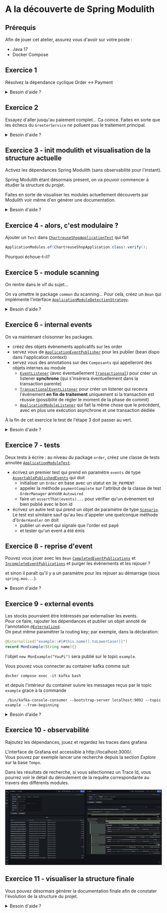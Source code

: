 # A la découverte de Spring Modulith

## Prérequis

Afin de jouer cet atelier, assurez vous d'avoir sur votre poste :
- Java 17
- Docker Compose

## Exercice 1

Résolvez la dépendance cyclique Order <-> Payment

<details>
  <summary>Besoin d'aide ?</summary>
  
  Si vous essayez de lancer l'application à l'aide de la commande `./gradlew bootRun`, vous constaterez que l'application ne démarre pas :
  
  ```
  ***************************
  APPLICATION FAILED TO START
  ***************************
  
  Description:
  
  The dependencies of some of the beans in the application context form a cycle:
  
  orderController defined in file [./spring-modulith-workshop/build/classes/java/main/org/snowcamp/university/springmodulith/order/api/web/OrderController.class]
  ┌─────┐
  |  orderManager defined in file [./spring-modulith-workshop/build/classes/java/main/org/snowcamp/university/springmodulith/order/domain/OrderManager.class]
  ↑     ↓
  |  paymentHandler defined in file [./spring-modulith-workshop/build/classes/java/main/org/snowcamp/university/springmodulith/payment/domain/PaymentHandler.class]
  └─────┘
  
  
  Action:
  
  Relying upon circular references is discouraged and they are prohibited by default. Update your application to remove the dependency cycle between beans. As a last resort, it may be possible to break the cycle automatically by setting spring.main.allow-circular-references to true.
  ```
  
  `OrderManager` et `PaymentHandler`dépendent l'un de l'autre, essayez de répartir la logique de `PaymentHandler` dans deux classes séparées pour résoudre ce problème.
</details>

## Exercice 2

Essayez d'aller jusqu'au paiement complet... Ca coince. Faites en sorte que les échecs du `GreeterService`
ne polluent pas le traitement principal.

<details>
  <summary>Besoin d'aide ?</summary>

  En utilisant le [Swagger de l'application](http://localhost:8080/swagger-ui/index.html), commencez par créer un _order_ (POST `/api/vi/order`).
  
  Passez ensuite cette _order_ en paiement (PUT `/api/v1/orders/static-for-demo/state/in_payment`).
  
  Vous pouvez finalement invoquer la complétion du paiement (PUT `/api/v1/payments/static-for-demo/complete`).
  
  L'API vous renvoit alors une erreur `500` et vous constatez en inspectant les logs que le problème vient du `GreeterService`
  
  ```
  java.lang.RuntimeException: No greeting !!!
  at org.snowcamp.university.springmodulith.greeting.configuration.GreetingConfiguration.lambda$noGreeterClient$1(GreetingConfiguration.java:29)
  at org.snowcamp.university.springmodulith.greeting.domain.GreeterService.greet(GreeterService.java:25)
  ...
  at org.snowcamp.university.springmodulith.greeting.domain.GreeterService$$SpringCGLIB$$0.greet(<generated>)
  at org.snowcamp.university.springmodulith.order.domain.OrderManager.paymentComplete(OrderManager.java:101)
  ...
  at org.snowcamp.university.springmodulith.order.domain.OrderManager$$SpringCGLIB$$0.paymentComplete(<generated>)
  at org.snowcamp.university.springmodulith.payment.domain.PaymentHandler.paymentComplete(PaymentHandler.java:22)
  ...
  at org.snowcamp.university.springmodulith.payment.domain.PaymentHandler$$SpringCGLIB$$0.paymentComplete(<generated>)
  at org.snowcamp.university.springmodulith.payment.api.web.PaymentController.paymentComplete(PaymentController.java:22)
  ...
  ```
  
  L'objectif n'est pour l'instant pas de corriger le problème levé par le `GreeterService` mais juste de faire en sorte qu'en cas d'échec, cela ne vienne pas faire échouer la complétion du paiement.
  Une solution pourrait être de rendre le traitement du `GreeterService` [asynchrone](https://docs.spring.io/spring-framework/docs/current/javadoc-api/org/springframework/scheduling/annotation/Async.html).

</details>

## Exercice 3 - init modulith et visualisation de la structure actuelle

Activez les dépendances Spring Modulith (sans observabilité pour l'instant).

Spring Modulith étant désormais présent, on va pouvoir commencer à étudier la structure du projet.

Faites en sorte de visualiser les modules actuellement découverts par Modulith voir même d'en générer une documentation. 

<details>
  <summary>Besoin d'aide ?</summary>

  Si vous n'êtes pas familier de Gradle, les dépendances sont dans le fichier [build.gradle.kts](build.gradle.kts).

  Les modules vus par Modulith sont accessibles via :

  ```java
  ApplicationModules.of(ChartreuseShopApplication.class);
  ```

  Vous pouvez simplement rendre dans la sorties standard le résultat de la commande ci-dessus.

  Une autre option, est d'utiliser l'[outil](https://docs.spring.io/spring-modulith/docs/current/api/org/springframework/modulith/docs/Documenter.html) de génération de documentation mis à disposition par Modulith.

  ![structure initiale](static/modularity-mess.png)

</details>

## Exercice 4 - alors, c'est modulaire ?

Ajouter un `Test` dans [`ChartreuseShopApplicationTest`](src%2Ftest%2Fjava%2Forg%2Fsnowcamp%2Funiversity%2Fspringmodulith%2FChartreuseShopApplicationTest.java) qui fait

```java
ApplicationModules.of(ChartreuseShopApplication.class).verify();
```

Pourquoi échoue-t-il?

## Exercice 5 - module scanning

On rentre dans le vif du sujet...

On va omettre le package `common` du scanning... 
Pour celà, créez un `Bean` qui implémente l'interface
[`ApplicationModuleDetectionStrategy`](https://docs.spring.io/spring-modulith/docs/current/api/org/springframework/modulith/core/ApplicationModuleDetectionStrategy.html).

<details>
  <summary>Besoin d'aide ?</summary>

  Pour plus d'information sur comment configurer la détection de module, vous pouvez jeter un oeil à ce [lien](
https://docs.spring.io/spring-modulith/reference/fundamentals.html#customizing-modules).
</details>

## Exercice 6 - internal events

On va maintenant cloisonner les packages.

* créez des objets évènements applicatifs sur les order
* servez vous de [`ApplicationEventPublisher`](https://docs.spring.io/spring-framework/docs/current/javadoc-api/org/springframework/context/ApplicationEventPublisher.html) pour les publier (bean dispo dans l'application context)
* servez vous des annotations sur des `Composants` qui appelleront des objets internes au module
    * [`EventListener`](https://docs.spring.io/spring-framework/docs/current/javadoc-api/org/springframework/context/event/EventListener.html) (avec éventuellement [`Transactionnal`](https://docs.spring.io/spring-framework/docs/current/javadoc-api/org/springframework/transaction/annotation/Transactional.html)) pour créer un listener **synchrone** (qui s'insèrera éventuellement dans la transaction parente)
    * [`TransactionalEventListener`](https://docs.spring.io/spring-framework/docs/current/javadoc-api/org/springframework/transaction/event/TransactionalEventListener.html) pour créer un listener qui recevra l'événement **en fin de traitement** uniquement si la transaction est réussie (possiblité de régler le moment de la phase de commit)
    *  [`ApplicationModuleListener`](https://docs.spring.io/spring-modulith/docs/current/api/org/springframework/modulith/ApplicationModuleListener.html) qui fait la même chose que le précédent, avec en plus une exécution asynchrone et une transaction dédiée

À la fin de cet exercice le test de l'étape 3 doit passer au vert.

<details>
  <summary>Besoin d'aide ?</summary>
  L'objectif ici est de remplacer les dépendances à des beans d'autres modules en remplaçant les appels directs à des méthodes de ces beans par des envois d'évènements.  

  Ce genre de dépendances est présente dans la classe `OrderManager`, les méthodes `processToPayment` et `paymentComplete` invoquent chacune un bean différents.
</details>

## Exercice 7 - tests

Deux tests à écrire : au niveau du package `order`, créez une classe de tests annotée [`ApplicationModuleTest`](https://docs.spring.io/spring-modulith/docs/current/api/org/springframework/modulith/test/ApplicationModuleTest.html).

* écrivez un premier test qui prend en paramètre `events` de type [`AssertablePublishedEvents`](https://docs.spring.io/spring-modulith/docs/current/api/org/springframework/modulith/test/AssertablePublishedEvents.html) qui doit
    * initialiser un `Order` en base avec un statut en `IN_PAYMENT`
    * appeler la méthode `paymentComplete` sur l'attribut de la classe de test `OrderManager` annoté `Autowired`
    * faire un `assertThat(events)...` pour vérifier qu'un évènement est bien publié avec le bon id
* écrivez un autre test qui prend un objet de paramètre de type [`Scenario`](https://docs.spring.io/spring-modulith/docs/current/api/org/springframework/modulith/test/class-use/Scenario.html). Le test est similaire sauf qu'au lieu d'appeler une quelconque méthode d'`OrderHandler` on doit
    * publier un event qui signale que l'order est payé
    * et tester qu'un event a été émis

## Exercice 8 - reprise d'event

Pouvez vous jouer avec les `Bean` [`CompletedEventPublications`](https://docs.spring.io/spring-modulith/docs/current/api/org/springframework/modulith/events/CompletedEventPublications.html) et [`IncompleteEventPublications`](https://docs.spring.io/spring-modulith/docs/current/api/org/springframework/modulith/events/IncompleteEventPublications.html)  et purger les évènements et les rejouer ?

et sinon il paraît qu'il y a un paramètre pour les rejouer au démarrage (sous `spring.moo...`).

<details>
  <summary>Besoin d'aide ?</summary>

  Vous devriez pouvoir trouver votre bonheur dans cette [documentation](https://docs.spring.io/spring-modulith/docs/current-SNAPSHOT/reference/html/#events.publication-registry).
</details>

## Exercice 9 - external events

Les stocks pourraient être intéressés par externaliser les events.  
Pour ce faire, rajouter les dépendances et publier
un objet annoté de l'annotation [`@Externalized`](https://docs.spring.io/spring-modulith/docs/current/api/org/springframework/modulith/events/Externalized.html).  
On peut même paramétrer la routing key; par exemple, dans la déclaration:

```java
@Externalized("example::#{#this.name().toLowerCase()}") 
record MonExample(String name){}
```

l'objet `new MonExample("YouPi")` sera publié sur le topic `example`.

Vous pouvez vous connecter au container kafka comme suit

```shell
docker compose exec -it kafka bash
```

et depuis l'intérieur du container suivre les messages reçus par le topic `example` grace à la commande

```shell
 /bin/kafka-console-consumer --bootstrap-server localhost:9092 --topic example --from-beginning
```

<details>
  <summary>Besoin d'aide ?</summary>

  L'objectif ici est de créer un nouveau module de gestion des stocks au même titre qu'il en existe déjà pour les commandes, le paiement, ...

  Dans ce module `stock`, créez un nouveau listener qui écoute les évènements que vous publiez déjà depuis la méthode `OrderManager::paymentComplete`.

  Il vous faudra certainement enrichir l'évènement existant pour savoir quels types de bouteilles de Chartreuse sont commandées.

  Publiez alors depuis un Bean du module `stock` un évènement par type de bouteille présent dans la commande.

  Chaque évènement indiquera qu'il faut décrémenter le stock de X pour un type de Chartreuse donné.  
  
  C'est cet évènement pour lequel la classe devra être annotée `@Externalized`. 
  
</details>

## Exercice 10 - observabilité

Rajoutez les dépendances, jouez et regardez les traces dans grafana

L'interface de Grafana est accessible à http://localhost:3000/.  
Vous pouvez par exemple lancer une recherche depuis la section _Explore_ sur la base `Tempo`.

Dans les résultats de recherche, si vous sélectionnez un Trace Id, vous pourrez voir le détail du déroulement de la requête correspondante au travers des différents modules.

![illustration](static/observability.png)

## Exercice 11 - visualiser la structure finale 

Vous pouvez désormais générer la documentation finale afin de constater l'évolution de la structure du projet.

<details>
  <summary>Besoin d'aide ?</summary>

Spring Modulith propose un [`Documenter`](https://docs.spring.io/spring-modulith/docs/current/api/org/springframework/modulith/docs/Documenter.htmlhttps://docs.spring.io/spring-modulith/docs/current/api/org/springframework/modulith/docs/Documenter.html) à cet effet.

Vous pouvez simplement générer la documentation dans son format par défaut ainsi :

```java
@Test
void generateDocumentation() {
    ApplicationModules modules = ApplicationModules.of(ChartreuseShopApplication.class);
    new Documenter(modules).writeDocumentation();
}
```

N'hésitez pas à jeter un oeil à [`DiagramOptions`](https://docs.spring.io/spring-modulith/docs/current/api/org/springframework/modulith/docs/Documenter.DiagramOptions.html) et [`CanvasOptions`](https://docs.spring.io/spring-modulith/docs/current/api/org/springframework/modulith/docs/Documenter.CanvasOptions.html) qui permettent do configurer le format de votre documentation.

Par défaut, la documentation est générée sous [build/spring-modulith-docs](build/spring-modulith-docs).
</details>
